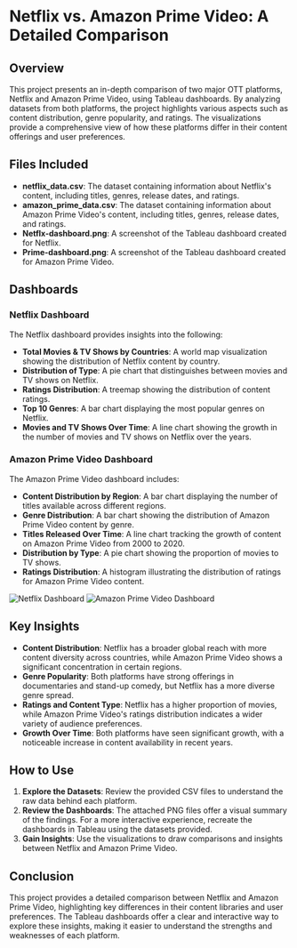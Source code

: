 

# Netflix vs. Amazon Prime Video: A Detailed Comparison

## Overview

This project presents an in-depth comparison of two major OTT platforms, Netflix and Amazon Prime Video, using Tableau dashboards. By analyzing datasets from both platforms, the project highlights various aspects such as content distribution, genre popularity, and ratings. The visualizations provide a comprehensive view of how these platforms differ in their content offerings and user preferences.

## Files Included

- **netflix_data.csv**: The dataset containing information about Netflix's content, including titles, genres, release dates, and ratings.
- **amazon_prime_data.csv**: The dataset containing information about Amazon Prime Video's content, including titles, genres, release dates, and ratings.
- **Netflx-dashboard.png**: A screenshot of the Tableau dashboard created for Netflix.
- **Prime-dashboard.png**: A screenshot of the Tableau dashboard created for Amazon Prime Video.

## Dashboards

### Netflix Dashboard

The Netflix dashboard provides insights into the following:

- **Total Movies & TV Shows by Countries**: A world map visualization showing the distribution of Netflix content by country.
- **Distribution of Type**: A pie chart that distinguishes between movies and TV shows on Netflix.
- **Ratings Distribution**: A treemap showing the distribution of content ratings.
- **Top 10 Genres**: A bar chart displaying the most popular genres on Netflix.
- **Movies and TV Shows Over Time**: A line chart showing the growth in the number of movies and TV shows on Netflix over the years.

### Amazon Prime Video Dashboard

The Amazon Prime Video dashboard includes:

- **Content Distribution by Region**: A bar chart displaying the number of titles available across different regions.
- **Genre Distribution**: A bar chart showing the distribution of Amazon Prime Video content by genre.
- **Titles Released Over Time**: A line chart tracking the growth of content on Amazon Prime Video from 2000 to 2020.
- **Distribution by Type**: A pie chart showing the proportion of movies to TV shows.
- **Ratings Distribution**: A histogram illustrating the distribution of ratings for Amazon Prime Video content.

![Netflix Dashboard](./Netflx-dashboard.png)
![Amazon Prime Video Dashboard](./Prime-dashboard.png)

## Key Insights

- **Content Distribution**: Netflix has a broader global reach with more content diversity across countries, while Amazon Prime Video shows a significant concentration in certain regions.
- **Genre Popularity**: Both platforms have strong offerings in documentaries and stand-up comedy, but Netflix has a more diverse genre spread.
- **Ratings and Content Type**: Netflix has a higher proportion of movies, while Amazon Prime Video's ratings distribution indicates a wider variety of audience preferences.
- **Growth Over Time**: Both platforms have seen significant growth, with a noticeable increase in content availability in recent years.

## How to Use

1. **Explore the Datasets**: Review the provided CSV files to understand the raw data behind each platform.
2. **Review the Dashboards**: The attached PNG files offer a visual summary of the findings. For a more interactive experience, recreate the dashboards in Tableau using the datasets provided.
3. **Gain Insights**: Use the visualizations to draw comparisons and insights between Netflix and Amazon Prime Video.

## Conclusion

This project provides a detailed comparison between Netflix and Amazon Prime Video, highlighting key differences in their content libraries and user preferences. The Tableau dashboards offer a clear and interactive way to explore these insights, making it easier to understand the strengths and weaknesses of each platform.
